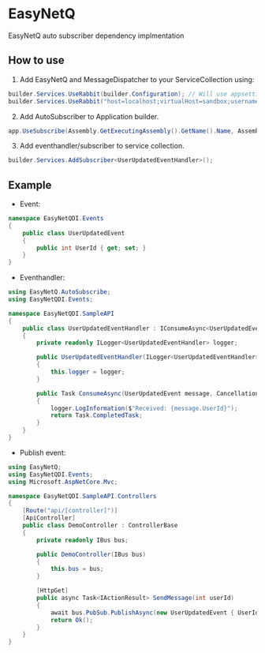 # EasyNetQ
 EasyNetQ auto subscriber dependency implmentation

## How to use

1. Add EasyNetQ and MessageDispatcher to your ServiceCollection using:
``` C#
builder.Services.UseRabbit(builder.Configuration); // Will use appsettings Connection strings looking for Rabbit
builder.Services.UseRabbit("host=localhost;virtualHost=sandbox;username=admin;password=password"); // Put in the connection string directly in the code, instead of using appsettings.
```

2. Add AutoSubscriber to Application builder.
``` C#
app.UseSubscribe(Assembly.GetExecutingAssembly().GetName().Name, Assembly.GetExecutingAssembly());
```

3. Add eventhandler/subscriber to service collection.
``` C#
builder.Services.AddSubscriber<UserUpdatedEventHandler>();
```

## Example
- Event:
``` C#
namespace EasyNetQDI.Events
{
    public class UserUpdatedEvent
    {
        public int UserId { get; set; }
    }
}

```

- Eventhandler:
``` C#
using EasyNetQ.AutoSubscribe;
using EasyNetQDI.Events;

namespace EasyNetQDI.SampleAPI
{
    public class UserUpdatedEventHandler : IConsumeAsync<UserUpdatedEvent>
    {
        private readonly ILogger<UserUpdatedEventHandler> logger;

        public UserUpdatedEventHandler(ILogger<UserUpdatedEventHandler> logger)
        {
            this.logger = logger;
        }

        public Task ConsumeAsync(UserUpdatedEvent message, CancellationToken cancellationToken = default)
        {
            logger.LogInformation($"Received: {message.UserId}");
            return Task.CompletedTask;
        }
    }
}
```

- Publish event:
``` C#
using EasyNetQ;
using EasyNetQDI.Events;
using Microsoft.AspNetCore.Mvc;

namespace EasyNetQDI.SampleAPI.Controllers
{
    [Route("api/[controller]")]
    [ApiController]
    public class DemoController : ControllerBase
    {
        private readonly IBus bus;

        public DemoController(IBus bus)
        {
            this.bus = bus;
        }

        [HttpGet]
        public async Task<IActionResult> SendMessage(int userId)
        {
            await bus.PubSub.PublishAsync(new UserUpdatedEvent { UserId = userId }); // Pulish UserUpdatedEvent to RabbitMQ.
            return Ok();
        }
    }
}

```
